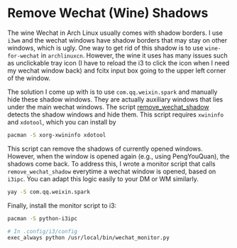 # Remove Wechat (Wine) Shadows

The wine Wechat in Arch Linux usually comes with shadow borders. I use `i3wm` and the wechat windows have shadow borders that may stay on other windows, which is ugly. One way to get rid of this shadow is to use `wine-for-wechat` in `archlinuxcn`. However, the wine it uses has many issues such as unclickable tray icon (I have to reload the i3 to click the icon when I need my wechat window back) and fcitx input box going to the upper left corner of the window.

The solution I come up with is to use `com.qq.weixin.spark` and manually hide these shadow windows. They are actually auxiliary windows that lies under the main wechat windows. The script [remove_wechat_shadow](./remove_wechat_shadow) detects the shadow windows and hide them. This script requires `xwininfo` and `xdotool`, which you can install by

```bash
pacman -S xorg-xwininfo xdotool
```

This script can remove the shadows of currently opened windows. However, when the window is opened again (e.g., using PengYouQuan), the shadows come back. To address this, I wrote a monitor script that calls `remove_wechat_shadow` everytime a wechat window is opened, based on `i3ipc`. You can adapt this logic easily to your DM or WM similarly.

```bash
yay -S com.qq.weixin.spark
```

Finally, install the monitor script to i3:

```bash
pacman -S python-i3ipc

# In .config/i3/config
exec_always python /usr/local/bin/wechat_monitor.py
```
